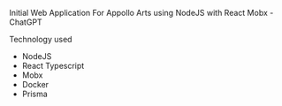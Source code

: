 Initial Web Application For Appollo Arts using NodeJS with React Mobx - ChatGPT

Technology used
  - NodeJS
  - React Typescript
  - Mobx
  - Docker
  - Prisma
